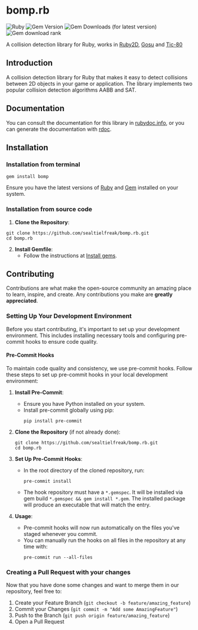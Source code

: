 # bomp.rb

![Ruby](https://img.shields.io/badge/Ruby-CC342D?logo=ruby)
![Gem Version](https://img.shields.io/gem/v/bomp)
![Gem Downloads (for latest version)](https://img.shields.io/gem/dtv/bomp)
![Gem download rank](https://img.shields.io/gem/rt/bomp)

A collision detection library for Ruby, works in [Ruby2D](https://github.com/ruby2d/ruby2d), [Gosu](https://github.com/gosu/gosu) and [Tic-80](https://github.com/nesbox/TIC-80)

## Introduction

A collision detection library for Ruby that makes it easy to detect collisions between 2D objects in your game or application. The library implements two popular collision detection algorithms AABB and SAT.

## Documentation
You can consult the documentation for this library in [rubydoc.info](https://www.rubydoc.info/gems/bomp/index), or you can generate the documentation with [rdoc](https://github.com/ruby/rdoc).

## Installation

### Installation from terminal

```shell
gem install bomp
```
Ensure you have the latest versions of [Ruby](https://www.ruby-lang.org/) and [Gem](https://rubygems.org/pages/download) installed on your system.

### Installation from source code

1. **Clone the Repository**:
```shell
git clone https://github.com/sealtielfreak/bomp.rb.git
cd bomp.rb
```
2. **Install Gemfile**:
   - Follow the instructions at [Install gems](https://www.bacancytechnology.com/blog/install-ruby-gems).

## Contributing

Contributions are what make the open-source community an amazing place to learn, inspire, and create. Any contributions you make are **greatly appreciated**.

### Setting Up Your Development Environment

Before you start contributing, it's important to set up your development environment. This includes installing necessary tools and configuring pre-commit hooks to ensure code quality.

#### Pre-Commit Hooks

To maintain code quality and consistency, we use pre-commit hooks. Follow these steps to set up pre-commit hooks in your local development environment:

1. **Install Pre-Commit**:
    - Ensure you have Python installed on your system.
    - Install pre-commit globally using pip:
      ```
      pip install pre-commit
      ```

2. **Clone the Repository** (if not already done):
   ```
   git clone https://github.com/sealtielfreak/bomp.rb.git
   cd bomp.rb
   ```

3. **Set Up Pre-Commit Hooks**:
    - In the root directory of the cloned repository, run:
      ```
      pre-commit install
      ```
    - The hook repository must have a `*.gemspec`. It will be installed via gem build `*.gemspec && gem install *.gem`. The installed package will produce an executable that will match the entry.

4. **Usage**:
    - Pre-commit hooks will now run automatically on the files you've staged whenever you commit.
    - You can manually run the hooks on all files in the repository at any time with:
      ```
      pre-commit run --all-files
      ```

### Creating a Pull Request with your changes

Now that you have done some changes and want to merge them in our repository, feel free to:

1. Create your Feature Branch (`git checkout -b feature/amazing_feature`)
2. Commit your Changes (`git commit -m "Add some AmazingFeature"`)
3. Push to the Branch (`git push origin feature/amazing_feature`)
4. Open a Pull Request